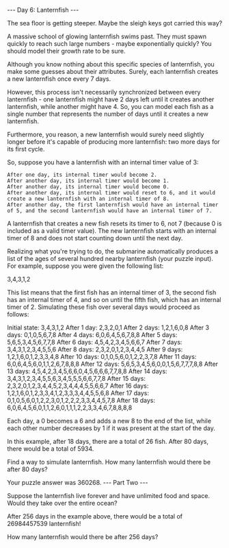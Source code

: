 --- Day 6: Lanternfish ---

The sea floor is getting steeper. Maybe the sleigh keys got carried this way?

A massive school of glowing lanternfish swims past. They must spawn quickly to reach such large numbers - maybe
exponentially quickly? You should model their growth rate to be sure.

Although you know nothing about this specific species of lanternfish, you make some guesses about their attributes.
Surely, each lanternfish creates a new lanternfish once every 7 days.

However, this process isn't necessarily synchronized between every lanternfish - one lanternfish might have 2 days left
until it creates another lanternfish, while another might have 4. So, you can model each fish as a single number that
represents the number of days until it creates a new lanternfish.

Furthermore, you reason, a new lanternfish would surely need slightly longer before it's capable of producing more
lanternfish: two more days for its first cycle.

So, suppose you have a lanternfish with an internal timer value of 3:

    After one day, its internal timer would become 2.
    After another day, its internal timer would become 1.
    After another day, its internal timer would become 0.
    After another day, its internal timer would reset to 6, and it would create a new lanternfish with an internal timer of 8.
    After another day, the first lanternfish would have an internal timer of 5, and the second lanternfish would have an internal timer of 7.

A lanternfish that creates a new fish resets its timer to 6, not 7 (because 0 is included as a valid timer value). The
new lanternfish starts with an internal timer of 8 and does not start counting down until the next day.

Realizing what you're trying to do, the submarine automatically produces a list of the ages of several hundred nearby
lanternfish (your puzzle input). For example, suppose you were given the following list:

3,4,3,1,2

This list means that the first fish has an internal timer of 3, the second fish has an internal timer of 4, and so on
until the fifth fish, which has an internal timer of 2. Simulating these fish over several days would proceed as
follows:

Initial state: 3,4,3,1,2 After 1 day:  2,3,2,0,1 After 2 days: 1,2,1,6,0,8 After 3 days: 0,1,0,5,6,7,8 After 4 days:
6,0,6,4,5,6,7,8,8 After 5 days: 5,6,5,3,4,5,6,7,7,8 After 6 days: 4,5,4,2,3,4,5,6,6,7 After 7 days: 3,4,3,1,2,3,4,5,5,6
After 8 days: 2,3,2,0,1,2,3,4,4,5 After 9 days: 1,2,1,6,0,1,2,3,3,4,8 After 10 days: 0,1,0,5,6,0,1,2,2,3,7,8 After 11
days: 6,0,6,4,5,6,0,1,1,2,6,7,8,8,8 After 12 days: 5,6,5,3,4,5,6,0,0,1,5,6,7,7,7,8,8 After 13 days:
4,5,4,2,3,4,5,6,6,0,4,5,6,6,6,7,7,8,8 After 14 days: 3,4,3,1,2,3,4,5,5,6,3,4,5,5,5,6,6,7,7,8 After 15 days:
2,3,2,0,1,2,3,4,4,5,2,3,4,4,4,5,5,6,6,7 After 16 days: 1,2,1,6,0,1,2,3,3,4,1,2,3,3,3,4,4,5,5,6,8 After 17 days:
0,1,0,5,6,0,1,2,2,3,0,1,2,2,2,3,3,4,4,5,7,8 After 18 days: 6,0,6,4,5,6,0,1,1,2,6,0,1,1,1,2,2,3,3,4,6,7,8,8,8,8

Each day, a 0 becomes a 6 and adds a new 8 to the end of the list, while each other number decreases by 1 if it was
present at the start of the day.

In this example, after 18 days, there are a total of 26 fish. After 80 days, there would be a total of 5934.

Find a way to simulate lanternfish. How many lanternfish would there be after 80 days?

Your puzzle answer was 360268. --- Part Two ---

Suppose the lanternfish live forever and have unlimited food and space. Would they take over the entire ocean?

After 256 days in the example above, there would be a total of 26984457539 lanternfish!

How many lanternfish would there be after 256 days?
